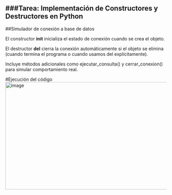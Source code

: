 ###Tarea: Implementación de Constructores y Destructores en Python
-----------
##Simulador de conexión a base de datos

El constructor __init__ inicializa el estado de conexión cuando se crea el objeto.

El destructor __del__ cierra la conexión automáticamente si el objeto se elimina (cuando termina el programa o cuando usamos del explícitamente).

Incluye métodos adicionales como ejecutar_consulta() y cerrar_conexion() para simular comportamiento real.

#Ejecución del código
<img width="921" height="336" alt="image" src="https://github.com/user-attachments/assets/121f1219-e50d-4eaf-84f9-fd2f781a0a23" />
